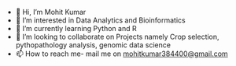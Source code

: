 - 👋 Hi, I’m Mohit Kumar
- 👀 I’m interested in Data Analytics and Bioinformatics
- 🌱 I’m currently learning Python and R
- 💞️ I’m looking to collaborate on Projects namely Crop selection, pythopathology analysis, genomic data science
- 📫 How to reach me- mail me on mohitkumar384400@gmail.com

<!---
Mohit1Hooda/Mohit1Hooda is a ✨ special ✨ repository because its `README.md` (this file) appears on your GitHub profile.
You can click the Preview link to take a look at your changes.
--->
